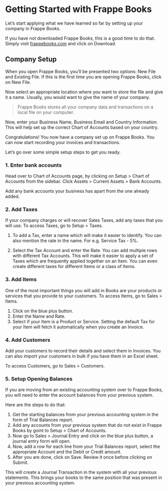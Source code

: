 # Getting Started with Frappe Books

Let’s start applying what we have learned so far by setting up your company in Frappe Books.

If you have not downloaded Frappe Books, this is a good time to do that. Simply
visit [frappebooks.com](https://frappebooks.com) and click on Download.

## Company Setup

When you open Frappe Books, you’ll be presented two options: New File and
Existing File. If this is the first time you are opening Frappe Books, click on
New File.

Now select an appropriate location where you want to store the file and give it
a name. Usually, you would want to give the name of your company.

<!-- <img class="screenshot" alt="Setup Screen" src="/files/setup-screen.png" width="500"> -->

> Frappe Books stores all your company data and transactions on a local file on
> your computer.

<!-- <img class="screenshot" alt="Setup Screen" src="/files/setup-company.png" width="500"> -->

Now, enter your Business Name, Business Email and Country Information. This will
help set up the correct Chart of Accounts based on your country.

Congratulations! You now have a company set up on Frappe Books. You can now
start recording your invoices and transactions.

Let’s go over some simple setup steps to get you ready.

### 1. Enter bank accounts

Head over to Chart of Accounts page, by clicking on Setup > Chart of Accounts
from the sidebar. Click Assets > Current Assets > Bank Accounts.

Add any bank accounts your business has apart from the one already added.

<!-- <img class="screenshot" alt="Chart of Accounts" src="/files/setup-chart-of-accounts.png"> -->

### 2. Add Taxes

If your company charges or will recover Sales Taxes, add any taxes that you will
use. To access Taxes, go to Setup > Taxes.

1. To add a Tax, enter a name which will make it easier to identify. You can
   also mention the rate in the name. For e.g. Service Tax - 5%.

1. Select the Tax Account and enter the Rate. You can add multiple rows with
   different Tax Accounts. This will make it easier to apply a set of Taxes
   which are frequently applied together on an Item. You can even create
   different taxes for different Items or a class of Items.

<!-- <img class="screenshot" alt="Taxes" src="/files/setup-taxes.png"> -->

### 3. Add Items

One of the most important things you will add in Books are your products or
services that you provide to your customers. To access Items, go to Sales >
Items.

1. Click on the blue plus button.
1. Enter the Name and Rate.
1. Select if your Item is a Product or Service. Setting the default Tax for your
   Item will fetch it automatically when you create an Invoice.

<!-- <img class="screenshot" alt="Items" src="/files/setup-items.png"> -->

### 4. Add Customers

Add your customers to record their details and select them in Invoices. You can
also import your customers in bulk if you have them in an Excel sheet.

To access Customers, go to Sales > Customers.

<!-- <img class="screenshot" alt="Customers" src="/files/setup-customers.png"> -->

### 5. Setup Opening Balances

If you are moving from an existing accounting system over to Frappe Books, you
will need to enter the account balances from your previous system.

Here are the steps to do that:

1. Get the starting balances from your previous accounting system in the form of
   Trial Balances report.
2. Add any accounts from your previous system that do not exist in Frappe Books
   by goint to Setup > Chart of Accounts.
3. Now go to Sales > Journal Entry and click on the blue plus button, a journal
   entry form will open.
4. Now, add a row for each line from your Trial Balances report, select the
   appropriate Account and the Debit or Credit amount.
5. After you are done, click on Save. Review it once before clicking on Submit.

This will create a Journal Transaction in the system with all your previous
statements. This brings your books to the same position that was present in your
previous accounting system.
